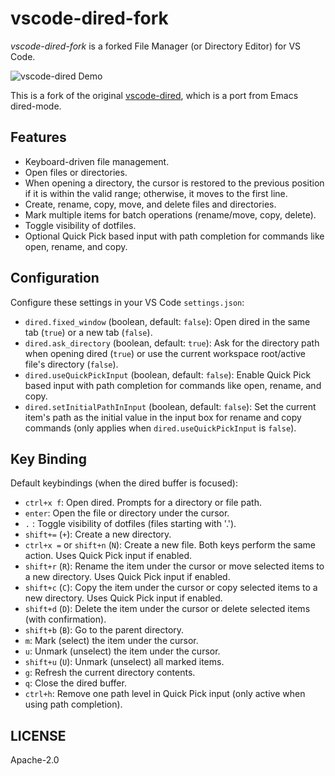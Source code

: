 # vscode-dired-fork

*vscode-dired-fork* is a forked File Manager (or Directory Editor) for VS Code.

![vscode-dired Demo](https://github.com/crimair/vscode-dired-fork/raw/master/vscode-dired.gif)

This is a fork of the original [vscode-dired](https://github.com/shirou/vscode-dired), which is a port from Emacs dired-mode.

## Features

- Keyboard-driven file management.
- Open files or directories.
- When opening a directory, the cursor is restored to the previous position if it is within the valid range; otherwise, it moves to the first line.
- Create, rename, copy, move, and delete files and directories.
- Mark multiple items for batch operations (rename/move, copy, delete).
- Toggle visibility of dotfiles.
- Optional Quick Pick based input with path completion for commands like open, rename, and copy.

## Configuration

Configure these settings in your VS Code `settings.json`:

- `dired.fixed_window` (boolean, default: `false`): Open dired in the same tab (`true`) or a new tab (`false`).
- `dired.ask_directory` (boolean, default: `true`): Ask for the directory path when opening dired (`true`) or use the current workspace root/active file's directory (`false`).
- `dired.useQuickPickInput` (boolean, default: `false`): Enable Quick Pick based input with path completion for commands like open, rename, and copy.
- `dired.setInitialPathInInput` (boolean, default: `false`): Set the current item's path as the initial value in the input box for rename and copy commands (only applies when `dired.useQuickPickInput` is `false`).

## Key Binding

Default keybindings (when the dired buffer is focused):

- `ctrl+x f`: Open dired. Prompts for a directory or file path.
- `enter`: Open the file or directory under the cursor.
- `.` : Toggle visibility of dotfiles (files starting with '.').
- `shift+=` (`+`): Create a new directory.
- `ctrl+x =` or `shift+n` (`N`): Create a new file. Both keys perform the same action. Uses Quick Pick input if enabled.
- `shift+r` (`R`): Rename the item under the cursor or move selected items to a new directory. Uses Quick Pick input if enabled.
- `shift+c` (`C`): Copy the item under the cursor or copy selected items to a new directory. Uses Quick Pick input if enabled.
- `shift+d` (`D`): Delete the item under the cursor or delete selected items (with confirmation).
- `shift+b` (`B`): Go to the parent directory.
- `m`: Mark (select) the item under the cursor.
- `u`: Unmark (unselect) the item under the cursor.
- `shift+u` (`U`): Unmark (unselect) all marked items.
- `g`: Refresh the current directory contents.
- `q`: Close the dired buffer.
- `ctrl+h`: Remove one path level in Quick Pick input (only active when using path completion).

## LICENSE

Apache-2.0
